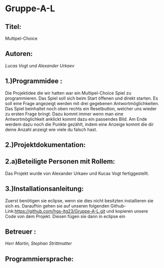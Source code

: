 # Gruppe-A-L

## **Titel**: 

Multipel-Choice 

## **Autoren**: 

*Lucas Vogt und Alexander Urkaev* 

## **1.)Programmidee** : 
Die Projektidee die wir hatten war ein Multipel-Choice Spiel zu programmieren. Das Spiel soll sich beim Start öffenen und direkt starten. Es soll eine Frage angezeigt werden mit drei gegebenen Antwortmöglichkeiten. Das Spiel beinhaltet noch oben rechts ein Resetbutton, welcher uns wieder zu ersten Frage bringt. Dazu kommt immer wenn man eine Antwortmöglichkeit anklickt kommt dazu ein passendes Bild.
Am Ende werdem dazu noch die Punkte gezählt, indem eine Anzeige kommt die dir deine Anzahl anzeigt wie viele du falsch hast.

##  **2.)Projektdokumentation**:

## **2.a)Beteiligte Personen mit Rollem**:
Das Projekt wurde von Alexander Urkaev und Kucas Vogt fertiggestellt.


## **3.)Installationsanleitung**:
Zuerst benötigen sie eclipse, wenn sie dies nicht besitzten installieren sie sich es.
Daraufhin gehen sie auf unseren folgenden Github-Link:https://github.com/hgs-itg23/Gruppe-A-L.git
und kopieren unsere Code von dem Projekt.
Diesen fügen sie dann in eclipse ein 

##  **Betreuer** : 

*Herr  Martin, Stephan Strittmatter*

## **Programmiersprache**: 

